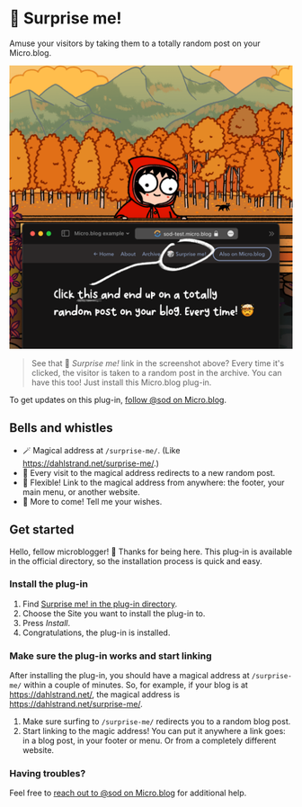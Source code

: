 # 🎲 Surprise me!

Amuse your visitors by taking them to a totally random post on your Micro.blog.

![](./docs/screenshot.png)

> See that 🎲 *Surprise me!* link in the screenshot above? Every time it's clicked, the visitor is taken to a random post in the archive. You can have this too! Just install this Micro.blog plug-in.

To get updates on this plug-in, [follow @sod on Micro.blog](https://micro.blog/sod).

## Bells and whistles

* 🪄 Magical address at `/surprise-me/`. (Like https://dahlstrand.net/surprise-me/.)
* 🎲 Every visit to the magical address redirects to a new random post.
* 💪 Flexible! Link to the magical address from anywhere: the footer, your main menu, or another website.
* 🎁 More to come! Tell me your wishes.

## Get started

Hello, fellow microblogger! 👋 Thanks for being here. This plug-in is available in the official directory, so the installation process is quick and easy.

### Install the plug-in

1. Find [Surprise me! in the plug-in directory](https://micro.blog/account/plugins/view/39).
2. Choose the Site you want to install the plug-in to.
3. Press *Install*.
4. Congratulations, the plug-in is installed.

### Make sure the plug-in works and start linking

After installing the plug-in, you should have a magical address at `/surprise-me/` within a couple of minutes. So, for example, if your blog is at https://dahlstrand.net/, the magical address is https://dahlstrand.net/surprise-me/.

1. Make sure surfing to `/surprise-me/` redirects you to a random blog post.
2. Start linking to the magic address! You can put it anywhere a link goes: in a blog post, in your footer or menu. Or from a completely different website.

### Having troubles?

Feel free to [reach out to @sod on Micro.blog](https://micro.blog/sod) for additional help.
